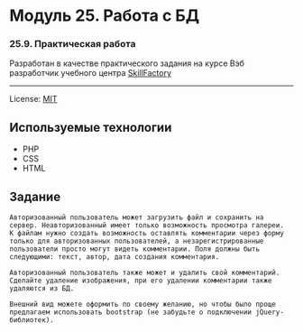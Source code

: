 <!-- SkillFactory PHPDEV-36 Рыков Денис-->
<!--Модуль 25. Работа с БД - 25.9. Практическая работа -->

# Модуль 25. Работа с БД
### 25.9. Практическая работа

Разработан в качестве практического задания на курсе Вэб разработчик учебного центра [SkillFactory](https://lms.skillfactory.ru/ "Перейти на сайт учебного центра")
____

License: [MIT](license.md "Смотреть лицензию")
## Используемые технологии

* PHP
* CSS
* HTML

## Задание
```
Авторизованный пользователь может загрузить файл и сохранить на сервер. Неавторизованный имеет только возможность просмотра галереи.
К файлам нужно создать возможность оставлять комментарии через форму только для авторизованных пользователей, а незарегистрированные пользователи просто могут видеть комментарии. Поля должны быть следующими: текст, автор, дата создания комментария.

Авторизованный пользователь также может и удалить свой комментарий. Сделайте удаление изображения, при его удалении комментарии также удаляются из БД.

Внешний вид можете оформить по своему желанию, но чтобы было проще предлагаем использовать bootstrap (не забудьте о подключении jQuery-библиотек).
```
